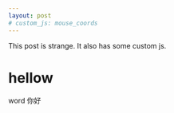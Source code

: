 ```yaml
---
layout: post
# custom_js: mouse_coords
---
```


This post is strange. It also has some custom js.

# hellow
word 你好